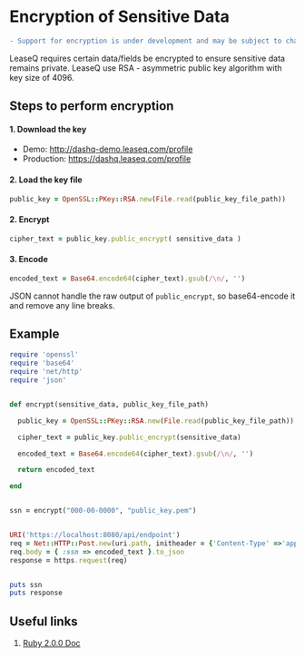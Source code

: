 # Encryption of Sensitive Data

```diff
- Support for encryption is under development and may be subject to change.
```

LeaseQ requires certain data/fields be encrypted to ensure sensitive data remains private. LeaseQ use RSA - asymmetric public key algorithm with key size of 4096.

## Steps to perform encryption

#### 1. Download the key
  * Demo: http://dashq-demo.leaseq.com/profile 
  * Production: https://dashq.leaseq.com/profile

#### 2. Load the key file
```ruby
public_key = OpenSSL::PKey::RSA.new(File.read(public_key_file_path))
```

#### 2. Encrypt

```ruby
cipher_text = public_key.public_encrypt( sensitive_data )
```

#### 3. Encode

```ruby
encoded_text = Base64.encode64(cipher_text).gsub(/\n/, '')
```

JSON cannot handle the raw output of `public_encrypt`, so base64-encode it and remove any line breaks.

## Example

```ruby
require 'openssl'
require 'base64'
require 'net/http'
require 'json'


def encrypt(sensitive_data, public_key_file_path)

  public_key = OpenSSL::PKey::RSA.new(File.read(public_key_file_path))

  cipher_text = public_key.public_encrypt(sensitive_data)

  encoded_text = Base64.encode64(cipher_text).gsub(/\n/, '')

  return encoded_text

end


ssn = encrypt("000-00-0000", "public_key.pem")


URI('https://localhost:8080/api/endpoint')
req = Net::HTTP::Post.new(uri.path, initheader = {'Content-Type' =>'application/json'})
req.body = { :ssn => encoded_text }.to_json
response = https.request(req)


puts ssn
puts response
```
## Useful links

1. [Ruby 2.0.0 Doc](https://ruby-doc.org/stdlib-2.0.0/libdoc/openssl/rdoc/OpenSSL/PKey/RSA.html)
